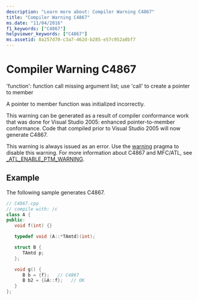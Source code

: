 ```yaml
---
description: "Learn more about: Compiler Warning C4867"
title: "Compiler Warning C4867"
ms.date: "11/04/2016"
f1_keywords: ["C4867"]
helpviewer_keywords: ["C4867"]
ms.assetid: 8a257d70-c3a7-462d-b285-e57c952a8bf7
---
```

# Compiler Warning C4867

'function': function call missing argument list; use 'call' to create a pointer to member

A pointer to member function was initialized incorrectly.

This warning can be generated as a result of compiler conformance work that was done for Visual Studio 2005: enhanced pointer-to-member conformance.  Code that compiled prior to Visual Studio 2005 will now generate C4867.

This warning is always issued as an error. Use the [warning](../../preprocessor/warning.md) pragma to disable this warning. For more information about C4867 and MFC/ATL, see [_ATL_ENABLE_PTM_WARNING](../../atl/reference/compiler-options-macros.md#_atl_enable_ptm_warning).

## Example

The following sample generates C4867.

```cpp
// C4867.cpp
// compile with: /c
class A {
public:
   void f(int) {}

   typedef void (A::*TAmtd)(int);

   struct B {
      TAmtd p;
   };

   void g() {
      B b = {f};   // C4867
      B b2 = {&A::f};   // OK
   }
};
```
